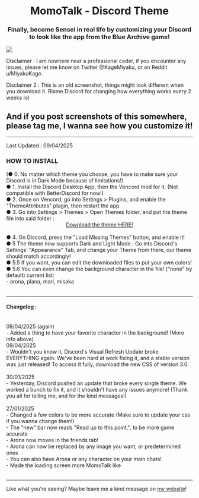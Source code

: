 <h1 align="center">MomoTalk - Discord Theme</span></h1>
<h3 align="center">Finally, become Sensei in real life by customizing your Discord to look like the app from the Blue Archive game!</h3>

<img align="center" src="https://miyakukage.github.io/discord-momotalk/misc/light.png">

<p>Disclaimer : I am nowhere near a professional coder, if you encounter any issues, please let me know on Twitter @KageMiyaku, or on Reddit u/MiyakuKage.</p>
<p>Disclaimer 2 : This is an old screenshot, things might look different when you download it. Blame Discord for changing how everything works every 2 weeks lol</p>

<h2>And if you post screenshots of this somewhere, please tag me, I wanna see how you customize it!</h2>
<hr>
Last Updated : 09/04/2025<br>
<h3> HOW TO INSTALL </h3>
(● 0. No matter which theme you choose, you have to make sure your Discord is in Dark Mode because of limitations!)<br>
● 1. Install the Discord Desktop App, then the Vencord mod for it. (Not compatible with BetterDiscord for now!)<br>
● 2. Once on Vencord, go into Settings > Plugins, and enable the "ThemeAttributes" plugin, then restart the app.<br>
● 3. Go into Settings > Themes > Open Themes folder, and put the theme file into said folder :<br>
      <center>
        <a href="https://github.com/MiyakuKage/discord-momotalk/releases/download/3.0/Momotalk.theme.css">Download the theme HERE!</a> 
    </center><br>
● 4. On Discord, press the "Load Missing Themes" button, and enable it!<br>
● 5 The theme now supports Dark and Light Mode : Go into Discord's Settings' "Appearance" Tab, and change your Theme from there, our theme should match accordingly!<br>
● 5.5 If you want, you can edit the downloaded files to put your own colors!<br>
● 5.6 You can even change the background character in the file! ("none" by default) current list:<br>
	- arona, plana, mari, misaka
<br><br>
<hr>
<h4>Changelog :</h4>
      	 <br> 09/04/2025 (again)<br>
	- Added a thing to have your favorite character in the background! (More info above)
      	 <br> 09/04/2025<br>
	 - Wouldn't you know it, Discord's Visual Refresh Update broke EVERYTHING again. We've been hard at work fixing it, and a stable version was just released! To access it fully, download the new CSS of version 3.0.
	 <br>
      	 <br> 30/01/2025<br>
	 - Yesterday, Discord pushed an update that broke every single theme. We worked a bunch to fix it, and it shouldn't have any issues anymore! (Thank you all for telling me, and for the kind messages!)
	 <br>
	 <br> 27/01/2025<br>
- Changed a few colors to be more accurate (Make sure to update your css if you wanna change them!)<br>
- The "new" bar now reads "Read up to this point.", to be more game accurate<br>
- Arona now moves in the friends tab!<br>
- Arona can now be replaced by any image you want, or predetermined ones<br>
- You can also have Arona or any character on your main chats! <br>
- Made the loading screen more MomoTalk like <br>
	 <br></h4>
<hr>
Like what you're seeing? Maybe leave me a kind message on <a href="https://mimiya.nekoweb.org/">my website</a>!
